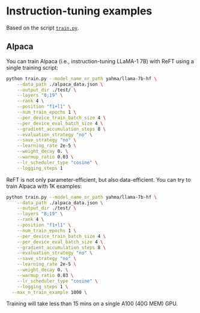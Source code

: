 # Instruction-tuning examples

Based on the script [`train.py`](https://github.com/stanfordnlp/pyreft/blob/main/examples/alpaca/train.py).

## Alpaca

You can train Alpaca (i.e., instruction-tuning LLaMA-1 7B) with ReFT using a single training script:

```bash
python train.py --model_name_or_path yahma/llama-7b-hf \
	--data_path ./alpaca_data.json \
	--output_dir ./test/ \
	--layers "8;19" \
	--rank 4 \
	--position "f1+l1" \
	--num_train_epochs 1 \
	--per_device_train_batch_size 4 \
	--per_device_eval_batch_size 4 \
	--gradient_accumulation_steps 8 \
	--evaluation_strategy "no" \
	--save_strategy "no" \
	--learning_rate 2e-5 \
	--weight_decay 0. \
	--warmup_ratio 0.03 \
	--lr_scheduler_type "cosine" \
	--logging_steps 1
```

ReFT is not only parameter-efficient, but also data-efficient. You can try to train Alpaca with 1K examples:

```bash
python train.py --model_name_or_path yahma/llama-7b-hf \
	--data_path ./alpaca_data.json \
	--output_dir ./test/ \
	--layers "8;19" \
	--rank 4 \
	--position "f1+l1" \
	--num_train_epochs 1 \
	--per_device_train_batch_size 4 \
	--per_device_eval_batch_size 4 \
	--gradient_accumulation_steps 8 \
	--evaluation_strategy "no" \
	--save_strategy "no" \
	--learning_rate 2e-5 \
	--weight_decay 0. \
	--warmup_ratio 0.03 \
	--lr_scheduler_type "cosine" \
	--logging_steps 1 \
  --max_n_train_example 1000 \
```

Training will take less than 15 mins on a single A100 (40G MEM) GPU.
